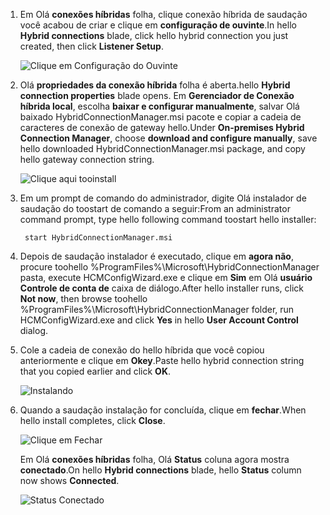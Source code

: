 
1. <span data-ttu-id="140e3-101">Em Olá **conexões híbridas** folha, clique conexão híbrida de saudação você acabou de criar e clique em **configuração de ouvinte**.</span><span class="sxs-lookup"><span data-stu-id="140e3-101">In hello **Hybrid connections** blade, click hello hybrid connection you just created, then click **Listener Setup**.</span></span>
   
    ![Clique em Configuração do Ouvinte](./media/app-service-hybrid-connections-manager-install/D04ClickListenerSetup.png)
2. <span data-ttu-id="140e3-103">Olá **propriedades da conexão híbrida** folha é aberta.</span><span class="sxs-lookup"><span data-stu-id="140e3-103">hello **Hybrid connection properties** blade opens.</span></span> <span data-ttu-id="140e3-104">Em **Gerenciador de Conexão híbrida local**, escolha **baixar e configurar manualmente**, salvar Olá baixado HybridConnectionManager.msi pacote e copiar a cadeia de caracteres de conexão de gateway hello.</span><span class="sxs-lookup"><span data-stu-id="140e3-104">Under **On-premises Hybrid Connection Manager**, choose **download and configure manually**, save hello downloaded HybridConnectionManager.msi package, and copy hello gateway connection string.</span></span>
   
    ![Clique aqui tooinstall](./media/app-service-hybrid-connections-manager-install/D05ClickToInstallHCM.png)
3. <span data-ttu-id="140e3-106">Em um prompt de comando do administrador, digite Olá instalador de saudação do toostart de comando a seguir:</span><span class="sxs-lookup"><span data-stu-id="140e3-106">From an administrator command prompt, type hello following command toostart hello installer:</span></span>
   
        start HybridConnectionManager.msi
4. <span data-ttu-id="140e3-107">Depois de saudação instalador é executado, clique em **agora não**, procure toohello %ProgramFiles%\Microsoft\HybridConnectionManager pasta, execute HCMConfigWizard.exe e clique em **Sim** em Olá **usuário Controle de conta de** caixa de diálogo.</span><span class="sxs-lookup"><span data-stu-id="140e3-107">After hello installer runs, click **Not now**, then browse toohello %ProgramFiles%\Microsoft\HybridConnectionManager folder, run HCMConfigWizard.exe and click **Yes** in hello **User Account Control** dialog.</span></span>
5. <span data-ttu-id="140e3-108">Cole a cadeia de conexão do hello híbrida que você copiou anteriormente e clique em **Okey**.</span><span class="sxs-lookup"><span data-stu-id="140e3-108">Paste hello hybrid connection string that you copied earlier and click **OK**.</span></span> 
   
    ![Instalando](./media/app-service-hybrid-connections-manager-install/D08aHCMInstallManual.png)
6. <span data-ttu-id="140e3-110">Quando a saudação instalação for concluída, clique em **fechar**.</span><span class="sxs-lookup"><span data-stu-id="140e3-110">When hello install completes, click **Close**.</span></span>
   
    ![Clique em Fechar](./media/app-service-hybrid-connections-manager-install/D09HCMInstallComplete.png)
   
    <span data-ttu-id="140e3-112">Em Olá **conexões híbridas** folha, Olá **Status** coluna agora mostra **conectado**.</span><span class="sxs-lookup"><span data-stu-id="140e3-112">On hello **Hybrid connections** blade, hello **Status** column now shows **Connected**.</span></span> 
   
    ![Status Conectado](./media/app-service-hybrid-connections-manager-install/D10HCStatusConnected.png)

